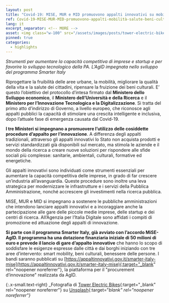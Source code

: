 ```yaml
---
layout: post
title: "Covid-19: MISE, MUR e MID promuovono appalti innovativi su mobilità, salute e beni culturali"
ref: Covid-19-MISE-MUR-MID-promuovono-appalti-mobilità-salute-beni-culturali
lang: it
excerpt_separator: <!-- MORE -->
asset: <img class="w-100" src="/assets/images/posts/tower-electric-bikes-UYS3KkaSVWE-unsplash.jpg" alt="Covid-19 MISE MUR MID"/>
pinned: true
categories:
  - highlights
---
```


_Strumenti per aumentare la capacità competitiva di  imprese e startup e per favorire lo sviluppo tecnologico della PA. L’AgID impegnata nello sviluppo del programma Smarter Italy_

<!-- MORE -->

Riprogettare la fruibilità delle aree urbane, la mobilità, migliorare la qualità della vita e la salute dei cittadini, ripensare la fruizione dei beni culturali.  E’ questo l’obiettivo del protocollo d’intesa firmato dal **Ministero dello Sviluppo economico**, il **Ministero dell’Università e della Ricerca** e il **Ministero per l’Innovazione Tecnologica e la Digitalizzazione**. Si tratta del primo atto d’indirizzo di Governo, a livello europeo, che riconosce agli appalti pubblici la capacità di stimolare una crescita intelligente e inclusiva, dopo l’attuale fase di emergenza causata dal Covid-19.
 
**I tre Ministeri si impegnano a promuovere l’utilizzo delle cosiddette procedure d’appalto per l’innovazione**. A differenza degli appalti tradizionali, attraverso gli appalti innovativi lo Stato non acquista prodotti e servizi standardizzati già disponibili sul mercato, ma stimola le aziende e il mondo della ricerca a creare nuove soluzioni per rispondere alle sfide sociali più complesse: sanitarie, ambientali, culturali, formative ed energetiche.
 
Gli appalti innovativi sono individuati come strumenti essenziali per aumentare la capacità competitiva delle imprese, in grado di far crescere un’industria all’avanguardia. Queste procedure sono inoltre una leva strategica per modernizzare le infrastrutture e i servizi della Pubblica Amministrazione, nonché accrescere gli investimenti nella ricerca pubblica.
 
MiSE, MUR e MID si impegnano a sostenere le pubbliche amministrazioni che intendono lanciare appalti innovativi e a incoraggiare anche la partecipazione alle gare delle piccole medie imprese, delle startup e dei centri di ricerca. All’Agenzia per l’Italia Digitale sono affidati i compiti di promozione ed attuazione degli appalti di innovazione.


**Si parte con il programma Smarter Italy, già avviato con l’accordo MiSE-AgID. Il programma ha una dotazione finanziaria iniziale di 50 milioni di euro e prevede il lancio  di gare d’appalto innovative** che hanno lo scopo di soddisfare le esigenze espresse dalle città e dai borghi iniziando con tre aree d’intervento: smart mobility, beni culturali, benessere delle persone. I bandi saranno pubblicati su [https://appaltinnovativi.gov.it/smarter-italy-mise](https://appaltinnovativi.gov.it/smarter-italy-mise){:target="_blank" rel="noopener noreferrer"}, la piattaforma per il "procurement d’innovazione" realizzata da AgID.


{:.x-small.text-right}
_Fotografia di [Tower Electric Bikes](https://unsplash.com/@tower_electric_bikes?utm_source=unsplash&utm_medium=referral&utm_content=creditCopyText){:target="_blank" rel="noopener noreferrer"} su [Unsplash](https://unsplash.com/s/photos/ebike?utm_source=unsplash&utm_medium=referral&utm_content=creditCopyText){:target="_blank" rel="noopener noreferrer"}_
